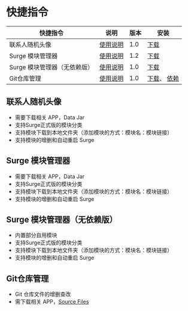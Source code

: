 # 快捷指令

| 快捷指令              | 说明                       | 版本  | 安装                                                                                                                                               |
|-------------------|--------------------------|-----|--------------------------------------------------------------------------------------------------------------------------------------------------|
| 联系人随机头像           | [使用说明](#联系人随机头像)         | 1.0 | [下载](https://www.icloud.com/shortcuts/e7bc3191b2894bc395a09b425f165522)                                                                          |
| Surge 模块管理器       | [使用说明](#Surge-模块管理器)     | 1.2 | [下载](https://www.icloud.com/shortcuts/cc3e949106af4414b1d813fcfcb4c0b3)                                                                          |
| Surge 模块管理器（无依赖版） | [使用说明](#surge-模块管理器无依赖版) | 1.0 | [下载](https://www.icloud.com/shortcuts/88e29dabb7f041899ddb34b6eb8e2085)                                                                          |
| Git仓库管理           | [使用说明](#git仓库管理)         | 1.0 | [下载](https://www.icloud.com/shortcuts/4c5cbff017e749b6942525e523e16cb7)、 [依赖](https://www.icloud.com/shortcuts/080382413cd34c31b41cd3ac871e1e88) |

## 联系人随机头像

- 需要下载相关 APP，Data Jar
- 支持Surge正式版的模块分类
- 支持模块下载到本地文件夹（添加模块的方式：模块名：模块链接）
- 支持模块的增删和自动重启 Surge

## Surge 模块管理器

- 需要下载相关 APP，Data Jar
- 支持Surge正式版的模块分类
- 支持模块下载到本地文件夹（添加模块的方式：模块名：模块链接）
- 支持模块的增删和自动重启 Surge

## Surge 模块管理器（无依赖版）

- 内置部分自用模块
- 支持Surge正式版的模块分类
- 支持模块下载到本地文件夹（添加模块的方式：模块名：模块链接）
- 支持模块的增删和自动重启 Surge

## Git仓库管理

- Git 仓库文件的增删查改
- 需下载相关 APP，[Source Files](https://apps.apple.com/us/app/source-files-git-storage/id6450856155?l=zh-Hans-CN)